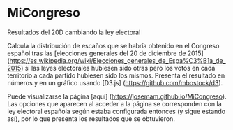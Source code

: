 # MiCongreso
Resultados del 20D cambiando la ley electoral

Calcula la distribución de escaños que se habría obtenido en el Congreso español
tras las [elecciones generales del 20 de diciembre de 2015]
(https://es.wikipedia.org/wiki/Elecciones_generales_de_Espa%C3%B1a_de_2015) si
las leyes electorales hubiesen sido otras pero los votos en cada territorio a
cada partido hubiesen sido los mismos. Presenta el resultado en números y en un
gráfico usando [D3.js] (https://github.com/mbostock/d3).

Puede visualizarse la página [aquí] (https://josemam.github.io/MiCongreso).
Las opciones que aparecen al acceder a la página se corresponden con la ley
electoral española según estaba configurada entonces (y sigue estando así),
por lo que presenta los resultados que se obtuvieron.
